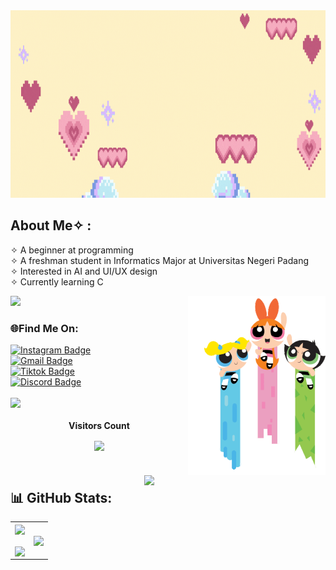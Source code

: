 <img src="https://github.com/Whanyzencc/Whanyzencc/blob/main/Join%20Now.gif" width="2000" height="300"/>

## About Me✧  :
✧   A beginner at programming<br>
✧   A freshman student in Informatics Major at Universitas Negeri Padang<br>
✧   Interested in AI and UI/UX design<br>
✧   Currently learning C<br>


<img src="https://user-images.githubusercontent.com/73097560/115834477-dbab4500-a447-11eb-908a-139a6edaec5c.gif">  
<img src="https://github.com/Whanyzencc/Whanyzencc/blob/main/ppg-flying.gif" align="right" width="220">
<img src="https://github.com/Whanyzencc/Whanyzencc/blob/main/spinel(1).gif" align="right" width="290">

### 🌐Find Me On: <br>
<div id="badges">
<a href="https://www.instagram.com/whenyzenc_" target="_blank">
  <img src="https://img.shields.io/badge/Instagram-00ccff?style=for-the-badge&logo=instagram&logoColor=ffff00" alt="Instagram Badge" height="35" width="150"/>
</a> <br> 
<a href="mailto:whenyzenica@gmail.com" target="_blank">
  <img src="https://img.shields.io/badge/gmail-deeppink?style=for-the-badge&logo=gmail&logoColor=orange" alt="Gmail Badge"  height="35" width="150" />
</a> <br>
<a href="https://www.tiktok.com/@_annoyzen?_t=8hxdHPLMJ6&_r=1" target="_blank">
  <img src="https://img.shields.io/badge/tiktok-gren?style=for-the-badge&logo=Tiktok&logoColor=black" alt="Tiktok Badge" height="35" width="150" />
<div id="badges">
<a href="https://discordapp.com/users/824195716259905557">
  <img src="https://img.shields.io/badge/Discord-9999ff?style=for-the-badge&logo=discord&logoColor=blue" alt="Discord Badge" height="35" width="150"/>
</a> <br> <br>

<img src="https://user-images.githubusercontent.com/73097560/115834477-dbab4500-a447-11eb-908a-139a6edaec5c.gif">
</a> 
</div>
<br>
<div align="center">
 <b style = {font-weight: 600}>Visitors Count</b>
<p align="center"><img align="center" src="https://profile-counter.glitch.me/{Whanyzencc}/count.svg" /></p> 
<br>
</div>
  <tr>

## 📊 GitHub Stats:

<table align="center">
  <tr>
    <td><img width="500p" align="center" src="https://awesome-github-stats.azurewebsites.net/user-stats/Whanyzencc?cardType=github&theme=solarized-light&hide_border=false&include_all_commits=false&count_private=true"><br><br><img align="center" src="https://github-readme-streak-stats.herokuapp.com/?user=Whanyzencc&theme=solarized-light&hide_border=false"></td>
    <td><img width="500p" align="center" src="https://github-readme-stats.vercel.app/api/top-langs/?username=Whanyzencc&theme=solarized-light&hide_border=false&include_all_commits=false&count_private=true&layout=compact"></td>
  </tr>
</table>

<!---
Whanyzencc/Whanyzencc is a ✨ special ✨ repository because its `README.md` (this file) appears on your GitHub profile.
You can click the Preview link to take a look at your changes.ba0bab
--->
